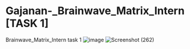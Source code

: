 # Gajanan-_Brainwave_Matrix_Intern  [TASK 1]
Brainwave_Matrix_Intern
task 1 ![image](https://github.com/user-attachments/assets/03ffe10b-3a1d-4986-846c-4225d4e76525)
![Screenshot (262)](https://github.com/user-attachments/assets/1120782b-9314-42b8-b6e8-07b5ae248037)
